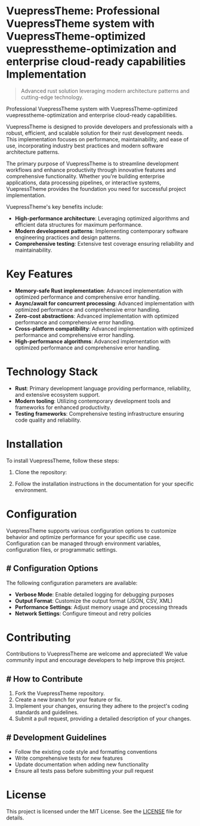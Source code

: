 <!-- fallback_VuepressTheme_20250807055326_69841 -->

# VuepressTheme: Professional VuepressTheme system with VuepressTheme-optimized vuepresstheme-optimization and enterprise cloud-ready capabilities Implementation
> Advanced rust solution leveraging modern architecture patterns and cutting-edge technology.

Professional VuepressTheme system with VuepressTheme-optimized vuepresstheme-optimization and enterprise cloud-ready capabilities.

VuepressTheme is designed to provide developers and professionals with a robust, efficient, and scalable solution for their rust development needs. This implementation focuses on performance, maintainability, and ease of use, incorporating industry best practices and modern software architecture patterns.

The primary purpose of VuepressTheme is to streamline development workflows and enhance productivity through innovative features and comprehensive functionality. Whether you're building enterprise applications, data processing pipelines, or interactive systems, VuepressTheme provides the foundation you need for successful project implementation.

VuepressTheme's key benefits include:

* **High-performance architecture**: Leveraging optimized algorithms and efficient data structures for maximum performance.
* **Modern development patterns**: Implementing contemporary software engineering practices and design patterns.
* **Comprehensive testing**: Extensive test coverage ensuring reliability and maintainability.

# Key Features

* **Memory-safe Rust implementation**: Advanced implementation with optimized performance and comprehensive error handling.
* **Async/await for concurrent processing**: Advanced implementation with optimized performance and comprehensive error handling.
* **Zero-cost abstractions**: Advanced implementation with optimized performance and comprehensive error handling.
* **Cross-platform compatibility**: Advanced implementation with optimized performance and comprehensive error handling.
* **High-performance algorithms**: Advanced implementation with optimized performance and comprehensive error handling.

# Technology Stack

* **Rust**: Primary development language providing performance, reliability, and extensive ecosystem support.
* **Modern tooling**: Utilizing contemporary development tools and frameworks for enhanced productivity.
* **Testing frameworks**: Comprehensive testing infrastructure ensuring code quality and reliability.

# Installation

To install VuepressTheme, follow these steps:

1. Clone the repository:


2. Follow the installation instructions in the documentation for your specific environment.

# Configuration

VuepressTheme supports various configuration options to customize behavior and optimize performance for your specific use case. Configuration can be managed through environment variables, configuration files, or programmatic settings.

## # Configuration Options

The following configuration parameters are available:

* **Verbose Mode**: Enable detailed logging for debugging purposes
* **Output Format**: Customize the output format (JSON, CSV, XML)
* **Performance Settings**: Adjust memory usage and processing threads
* **Network Settings**: Configure timeout and retry policies

# Contributing

Contributions to VuepressTheme are welcome and appreciated! We value community input and encourage developers to help improve this project.

## # How to Contribute

1. Fork the VuepressTheme repository.
2. Create a new branch for your feature or fix.
3. Implement your changes, ensuring they adhere to the project's coding standards and guidelines.
4. Submit a pull request, providing a detailed description of your changes.

## # Development Guidelines

* Follow the existing code style and formatting conventions
* Write comprehensive tests for new features
* Update documentation when adding new functionality
* Ensure all tests pass before submitting your pull request

# License

This project is licensed under the MIT License. See the [LICENSE](https://github.com/sandibrrm/VuepressTheme/blob/main/LICENSE) file for details.
